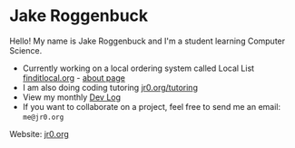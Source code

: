 # Jake Roggenbuck

Hello! My name is Jake Roggenbuck and I'm a student learning Computer Science.

- Currently working on a local ordering system called Local List [finditlocal.org](http://finditlocal.org) - [about page](http://finditlocal.org/about)
- I am also doing coding tutoring [jr0.org/tutoring](https://jr0.org/tutoring)
- View my monthly [Dev Log](https://jr0.org/devlog)
- If you want to collaborate on a project, feel free to send me an email: `me@jr0.org`

Website: [jr0.org](https://jr0.org)
